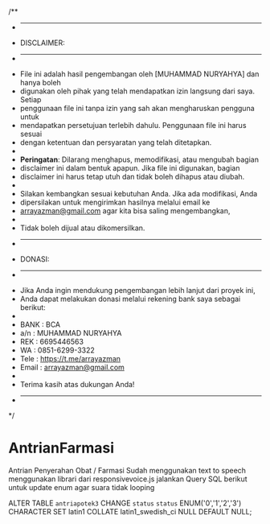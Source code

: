 /**
 * -----------------------------------------------------------------------------
 * DISCLAIMER:
 * -----------------------------------------------------------------------------
 * File ini adalah hasil pengembangan oleh [MUHAMMAD NURYAHYA] dan hanya boleh 
 * digunakan oleh pihak yang telah mendapatkan izin langsung dari saya. Setiap 
 * penggunaan file ini tanpa izin yang sah akan mengharuskan pengguna untuk 
 * mendapatkan persetujuan terlebih dahulu. Penggunaan file ini harus sesuai 
 * dengan ketentuan dan persyaratan yang telah ditetapkan.
 * 
 * **Peringatan**: Dilarang menghapus, memodifikasi, atau mengubah bagian 
 * disclaimer ini dalam bentuk apapun. Jika file ini digunakan, bagian 
 * disclaimer ini harus tetap utuh dan tidak boleh dihapus atau diubah.
 * 
 * Silakan kembangkan sesuai kebutuhan Anda. Jika ada modifikasi, Anda 
 * dipersilakan untuk mengirimkan hasilnya melalui email ke 
 * arrayazman@gmail.com agar kita bisa saling mengembangkan, 
 * 
 * Tidak boleh dijual atau dikomersilkan.
 * -----------------------------------------------------------------------------
 * DONASI:
 * -----------------------------------------------------------------------------
 * Jika Anda ingin mendukung pengembangan lebih lanjut dari proyek ini, 
 * Anda dapat melakukan donasi melalui rekening bank saya sebagai berikut:
 * 
 * BANK  : BCA
 * a/n   : MUHAMMAD NURYAHYA 
 * REK   : 6695446563
 * WA    : 0851-6299-3322
 * Tele  : https://t.me/arrayazman
 * Email : arrayazman@gmail.com
 * 
 * Terima kasih atas dukungan Anda!
 * -----------------------------------------------------------------------------
 */
 
 # AntrianFarmasi

Antrian Penyerahan Obat / Farmasi
Sudah menggunakan text to speech menggunakan librari dari responsivevoice.js
jalankan Query SQL berikut untuk update enum agar suara tidak looping

ALTER TABLE `antriapotek3` CHANGE `status` `status` ENUM('0','1','2','3') CHARACTER SET latin1 COLLATE latin1_swedish_ci NULL DEFAULT NULL;
